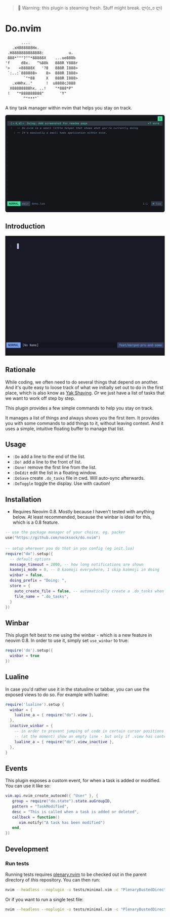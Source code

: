 > 🚧 Warning: this plugin is steaming fresh. Stuff might break. ლ(ಠ_ಠ ლ)

# Do.nvim

```
       ....
   .xH888888Hx.
 .H8888888888888:           u.
 888*"""?""*88888X    ...ue888b
'f     d8x.   ^%88k   888R Y888r
'>    <88888X   '?8   888R I888>
 `:..:`888888>    8>  888R I888>
        `"*88     X   888R I888>
   .xHHhx.."      !  u8888cJ888
  X88888888hx. ..!    "*888*P"
 !   "*888888888"       'Y"
        ^"***"`
```

A tiny task manager within nvim that helps you stay on track.


![Preview](./assets/demo.png)

## Introduction

![Introduction Gif](./demo/demo.gif)

## Rationale

While coding, we often need to do several things that depend on another.
And it's quite easy to loose track of what we initially set out to do in the first place, which is also know as [Yak Shaving](https://en.wiktionary.org/wiki/yak_shaving).
_Or_ we just have a list of tasks that we want to work off step by step.

This plugin provides a few simple commands to help you stay on track.

It manages a list of things and always shows you the first item.
It provides you with some commands to add things to it, without leaving context.
And it uses a simple, intuitive floating buffer to manage that list.

## Usage

-  `:Do` add a line to the end of the list.
-  `:Do!` add a line to the front of list.
-  `:Done!` remove the first line from the list.
-  `:DoEdit` edit the list in a floating window.
-  `:DoSave` create `.do_tasks` file in cwd. Will auto-sync afterwards.
-  `:DoToggle` toggle the display. Use with caution!

## Installation

-  Requires Neovim 0.8. Mostly because I haven't tested with anything below.
   At least recommended, because the winbar is ideal for this, which is a 0.8
   feature.

```lua
-- use the package manager of your choice, eg. packer
use("https://github.com/nocksock/do.nvim")

-- setup wherever you do that in you config (eg init.lua)
require("do").setup({
  -- default options
  message_timeout = 2000, -- how long notifications are shown
  kaomoji_mode = 0, -- 0 kaomoji everywhere, 1 skip kaomoji in doing
  winbar = false,
  doing_prefix = "Doing: ",
  store = {
    auto_create_file = false, -- automatically create a .do_tasks when calling :Do
    file_name = ".do_tasks",
  }
})
```

## Winbar

This plugin felt best to me using the winbar - which is a new feature in
neovim 0.8. In order to use it, simply set `use_winbar` to true:

```lua
require('do').setup({
  winbar = true
})
```

## Lualine

In case you'd rather use it in the statusline or tabbar, you can use the exposed
views to do so. For example with lualine:

```lua
require('lualine').setup {
  winbar = {
    lualine_a = { require("do").view },
  },
  inactive_winbar = {
    -- in order to prevent jumping of code in certain cursor positions this will
    -- (at the moment) show an empty line - but only if .view has contents.
    lualine_a = { require("do").view_inactive },
  },
}
```

## Events

This plugin exposes a custom event, for when a task is added or modified. You can use it like so:

```lua
vim.api.nvim_create_autocmd({ "User" }, {
   group = require("do.state").state.auGroupID,
   pattern = "TaskModified",
   desc = "This is called when a task is added or deleted",
   callback = function()
      vim.notify("A task has been modified")
   end,
})
```

## Development

### Run tests

Running tests requires [plenary.nvim][plenary] to be checked out in the parent directory of _this_ repository.
You can then run:

```bash
nvim --headless --noplugin -u tests/minimal.vim -c "PlenaryBustedDirectory tests/ {minimal_init = 'tests/minimal.vim'}"
```

Or if you want to run a single test file:

```bash
nvim --headless --noplugin -u tests/minimal.vim -c "PlenaryBustedDirectory tests/path_to_file.lua {minimal_init = 'tests/minimal.vim'}"
```

[nvim-lua-guide]: https://github.com/nanotee/nvim-lua-guide
[plenary]: https://github.com/nvim-lua/plenary.nvim
[neobundle]: https://github.com/Shougo/neobundle.vim
[vundle]: https://github.com/gmarik/vundle
[vim-plug]: https://github.com/junegunn/vim-plug
[pathogen]: https://github.com/tpope/vim-pathogen
[dein]: https://github.com/Shougo/dein.vim
